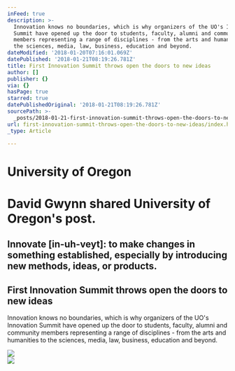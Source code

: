```yaml
---
inFeed: true
description: >-
  Innovation knows no boundaries, which is why organizers of the UO's Innovation
  Summit have opened up the door to students, faculty, alumni and community
  members representing a range of disciplines - from the arts and humanities to
  the sciences, media, law, business, education and beyond.
dateModified: '2018-01-20T07:16:01.069Z'
datePublished: '2018-01-21T08:19:26.781Z'
title: First Innovation Summit throws open the doors to new ideas
author: []
publisher: {}
via: {}
hasPage: true
starred: true
datePublishedOriginal: '2018-01-21T08:19:26.781Z'
sourcePath: >-
  _posts/2018-01-21-first-innovation-summit-throws-open-the-doors-to-new-ideas.md
url: first-innovation-summit-throws-open-the-doors-to-new-ideas/index.html
_type: Article

---
```

# University of Oregon

# David Gwynn shared University of Oregon's post.

## Innovate \[in-uh-veyt\]: to make changes in something established, especially by introducing new methods, ideas, or products.

<article style=""><h1>First Innovation Summit throws open the doors to new ideas</h1><p>Innovation knows no boundaries, which is why organizers of the UO's Innovation Summit have opened up the door to students, faculty, alumni and community members representing a range of disciplines - from the arts and humanities to the sciences, media, law, business, education and beyond.</p><img src="https://around.uoregon.edu/sites/around2.uoregon.edu/files/field/image/innovation-summit_ato.jpg" /></article>

<article style=""><img src="https://external.xx.fbcdn.net/safe_image.php?d=AQDSq_r51XQadHEZ&amp;w=720&amp;h=720&amp;url=https%3A%2F%2Faround.uoregon.edu%2Fsites%2Faround2.uoregon.edu%2Ffiles%2Ffield%2Fimage%2Finnovation-summit_ato.jpg&amp;cfs=1&amp;_nc_hash=AQDxxCNtL8P0p3bu" /></article>